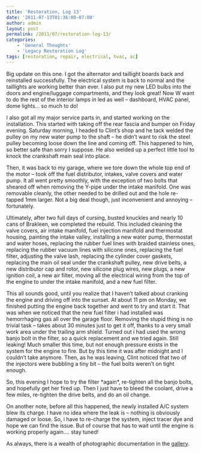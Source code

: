 ```yaml
---
title: 'Restoration, Log 13'
date: '2011-07-13T01:36:00-07:00'
author: admin
layout: post
permalink: /2011/07/restoration-log-13/
categories:
    - 'General Thoughts'
    - 'Legacy Restoration Log'
tags: [restoration, repair, electrical, hvac, ac]
---
```


Big update on this one. I got the alternator and taillight boards back and reinstalled successfully. The electrical system is back to normal and the taillights are working better than ever. I also put my new LED bulbs into the doors and engine/luggage compartments, and they look great! Now W want to do the rest of the interior lamps in led as well – dashboard, HVAC panel, dome lights… so much to do!  
  
I also got all my major service parts in, and started working on the installation. This started with taking off the rear fascia and bumper on Friday evening. Saturday morning, I headed to Clint’s shop and he tack welded the pulley on my new water pump to the shaft – he didn’t want to risk the steel pulley becoming loose down the line and coming off. This happened to him, so better safe than sorry I suppose. He also welded up a perfect little tool to knock the crankshaft main seal into place.  
  
Then, it was back to my garage, where we tore down the whole top end of the motor – took off the fuel distributor, intakes, valve covers and water pump. It all went pretty smoothly, with the exception of two bolts that sheared off when removing the Y-pipe under the intake manifold. One was removable cleanly, the other needed to be drilled out and the hole re-tapped 1mm larger. Not a big deal though, just inconvenient and annoying – fortunately.  
  
  
Ultimately, after two full days of cursing, busted knuckles and nearly 10 cans of Brakleen, we completed the rebuild. This included cleaning the valve covers, air intake manifold, fuel injection manifold and thermostat housing, painting the intake valley, installing a new water pump, thermostat and water hoses, replacing the rubber fuel lines with braided stainless ones, replacing the rubber vacuum lines with silicone ones, replacing the fuel filter, adjusting the valve lash, replacing the cylinder cover gaskets, replacing the main oil seal under the crankshaft pulley, new drive belts, a new distributor cap and rotor, new silicone plug wires, new plugs, a new ignition coil, a new air filter, moving all the electrical wiring from the top of the engine to under the intake manifold, and a new fuel filter.  
  
This all sounds good, until you realize that I haven’t talked about cranking the engine and driving off into the sunset. At about 11 pm on Monday, we finished putting the engine back together and went to try and start it. That was when we noticed that the new fuel filter i had installed was hemorrhaging gas all over the garage floor. Removing the stupid thing is no trivial task – takes about 30 minutes just to get it off, thanks to a very small work area under the trailing arm shield. Turned out i had used the wrong banjo bolt in the filter, so a quick replacement and we tried again. Still leaking! Much smaller this time, but not enough pressure exists in the system for the engine to fire. But by this time it was after midnight and I couldn’t take anymore. Then, as he was leaving, Clint noticed that two of the injectors were bubbling a tiny bit – the fuel bolts weren’t on tight enough.  
  
So, this evening I hope to try the filter \*again\*, re-tighten all the banjo bolts, and hopefully get her fired up. Then I just have to bleed the coolant, drive a few miles, re-tighten the drive belts, and do an oil change.  
  
On another note, before all this happened, the newly installed A/C system blew its charge. I have no idea where the leak is – nothing is obviously damaged or loose. So, i have to re-charge the system, inject tracer dye and hope we can find the issue. But of course that has to wait until the engine is working properly again…. stay tuned!

As always, there is a wealth of photographic documentation in the [gallery](https://www.orangeoblivion.com/gallery/index.php?/category/some-more-photo-experiments).